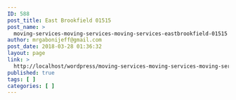 ```yaml
---
ID: 588
post_title: East Brookfield 01515
post_name: >
  moving-services-moving-services-moving-services-eastbrookfield-01515
author: mrgabonijeff@gmail.com
post_date: 2018-03-28 01:36:32
layout: page
link: >
  http://localhost/wordpress/moving-services-moving-services-moving-services-eastbrookfield-01515/
published: true
tags: [ ]
categories: [ ]
---
```

